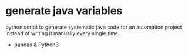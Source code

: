 # generate java variables
python script to generate systematic java code for an automation project instead of writing it manually every single time.
<ul>
  <li>pandas & Python3</li>
</ul>
